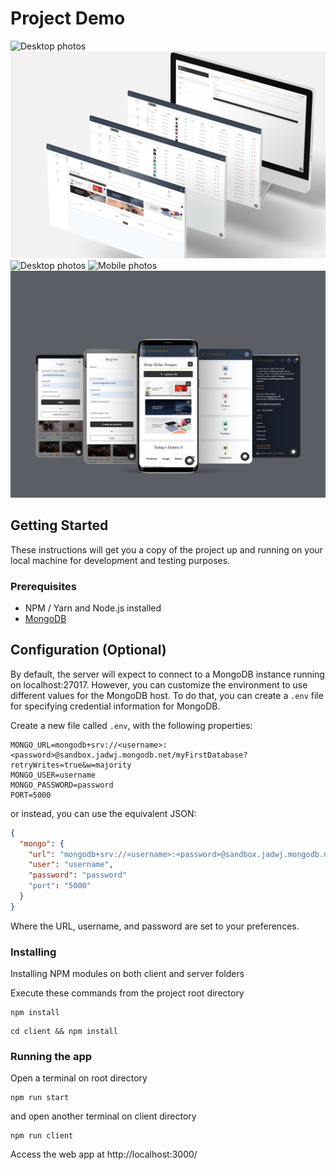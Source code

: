 # Project Demo
![Desktop photos](https://github.com/smyrmnsr/shopqipo-ecommerce/blob/main/shopqipo-home.png)
![Desktop photos](https://github.com/smyrmnsr/shopqipo-ecommerce/blob/main/shopqipo-dashboard.png)
![Desktop photos](https://github.com/smyrmnsr/shopqipo-ecommerce/blob/main/shopqipo-cart.png)
![Mobile photos](https://github.com/smyrmnsr/shopqipo-ecommerce/blob/main/ahopqipo-mobile.png)
![Mobile photos](https://github.com/smyrmnsr/shopqipo-ecommerce/blob/main/ahopqipo-mobile-pages.png)

## Getting Started

These instructions will get you a copy of the project up and running on your local machine for development and testing purposes.

### Prerequisites

* NPM / Yarn and Node.js installed
* [MongoDB](https://www.mongodb.com/)


## Configuration (Optional)

By default, the server will expect to connect to a MongoDB instance running on localhost:27017. However, you can customize the environment to use different values for the MongoDB host. To do that, you can create a `.env` file for specifying credential information for MongoDB. 

Create a new file called `.env`, with the following properties:

```
MONGO_URL=mongodb+srv://<username>:<password>@sandbox.jadwj.mongodb.net/myFirstDatabase?retryWrites=true&w=majority
MONGO_USER=username
MONGO_PASSWORD=password
PORT=5000
```

or instead, you can use the equivalent JSON:

```json
{
  "mongo": {
    "url": "mongodb+srv://<username>:<password>@sandbox.jadwj.mongodb.net/myFirstDatabase?retryWrites=true&w=majority",
    "user": "username",
    "password": "password"
    "port": "5000"
  }
}
```

Where the URL, username, and password are set to your preferences.

### Installing

Installing NPM modules on both client and server folders

Execute these commands from the project root directory

```
npm install
```

```
cd client && npm install
```

### Running the app

Open a terminal on root directory

```
npm run start
```

and open another terminal on client directory
```
npm run client
```

Access the web app at http://localhost:3000/
